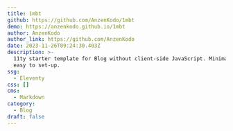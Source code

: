 ```yaml
---
title: 1mbt
github: https://github.com/AnzenKodo/1mbt
demo: https://anzenkodo.github.io/1mbt
author: AnzenKodo
author_link: https://github.com/AnzenKodo
date: 2023-11-26T09:24:30.403Z
description: >-
  11ty starter template for Blog without client-side JavaScript. Minimal & very
  easy to set-up.
ssg:
  - Eleventy
css: []
cms:
  - Markdown
category:
  - Blog
draft: false
---
```

